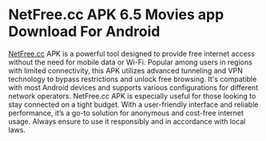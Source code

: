 ﻿# NetFree.cc APK 6.5 Movies app Download For Android
[NetFree.cc](https://apkmodjoy.net/netfree-cc/) APK is a powerful tool designed to provide free internet access without the need for mobile data or Wi-Fi. Popular among users in regions with limited connectivity, this APK utilizes advanced tunneling and VPN technology to bypass restrictions and unlock free browsing. It's compatible with most Android devices and supports various configurations for different network operators. NetFree.cc APK is especially useful for those looking to stay connected on a tight budget. With a user-friendly interface and reliable performance, it’s a go-to solution for anonymous and cost-free internet usage. Always ensure to use it responsibly and in accordance with local laws.
